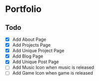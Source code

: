 # Portfolio

## Todo

- [x] Add About Page
- [x] Add Projects Page
- [x] Add Unique Project Page
- [x] Add Blog Page
- [x] Add Unique Post Page
- [ ] Add Music Icon when music is released
- [ ] Add Game Icon when game is released
